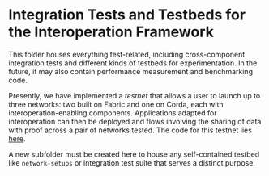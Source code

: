 <!--
 Copyright IBM Corp. All Rights Reserved.

 SPDX-License-Identifier: CC-BY-4.0
 -->
# Integration Tests and Testbeds for the Interoperation Framework

This folder houses everything test-related, including cross-component integration tests and different kinds of testbeds for experimentation. In the future, it may also contain performance measurement and benchmarking code.

Presently, we have implemented a _testnet_ that allows a user to launch up to three networks: two built on Fabric and one on Corda, each with interoperation-enabling components. Applications adapted for interoperation can then be deployed and flows involving the sharing of data with proof across a pair of networks tested. The code for this testnet lies [here](./network-setups).

A new subfolder must be created here to house any self-contained testbed like `network-setups` or integration test suite that serves a distinct purpose.
